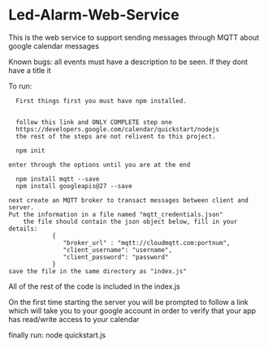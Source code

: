 # Led-Alarm-Web-Service
This is the web service to support sending messages through MQTT about google 
  calendar messages

Known bugs: 
    all events must have a description to be seen. If they dont have a title it  

To run:

      First things first you must have npm installed.


      follow this link and ONLY COMPLETE step one
      https://developers.google.com/calendar/quickstart/nodejs
      the rest of the steps are not relivent to this project.
      
      npm init

    enter through the options until you are at the end

      npm install mqtt --save
      npm install googleapis@27 --save

    next create an MQTT broker to transact messages between client and server. 
    Put the information in a file named "mqtt_credentials.json"
        the file should contain the json object below, fill in your details:
                {
                   "broker_url" : "mqtt://cloudmqtt.com:portnum", 
                   "client_username": "username",
                   "client_password": "password"
                }
    save the file in the same directory as "index.js"

All of the rest of the code is included in the index.js

On the first time starting the server you will be prompted to follow a link 
which will take you to your google account in order to verify that your app
has read/write access to your calendar

finally run:
    node quickstart.js